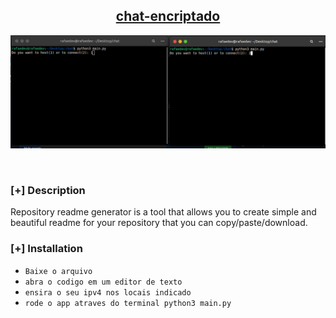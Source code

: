 <h2 align="center"><u>chat-encriptado</u></h2>

![](https://raw.githubusercontent.com/guedes2142/chat-encriptado/main/Screenshot%20from%202023-06-22%2010-46-18.png)
<p align="center">
<br>
</p>

### [+] Description
Repository readme generator is a tool that allows you to create simple and beautiful readme for your repository that you can copy/paste/download.

### [+] Installation
 - `Baixe o arquivo `
 - `abra o codigo em um editor de texto`
 - `ensira o seu ipv4 nos locais indicado`
 - `rode o app atraves do terminal python3 main.py`

